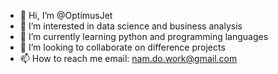 - 👋 Hi, I’m @OptimusJet
- 👀 I’m interested in data science and business analysis
- 🌱 I’m currently learning python and programming languages
- 💞️ I’m looking to collaborate on difference projects
- 📫 How to reach me email: nam.do.work@gmail.com

<!---
OptimusJet/OptimusJet is a ✨ special ✨ repository because its `README.md` (this file) appears on your GitHub profile.
You can click the Preview link to take a look at your changes.
--->
